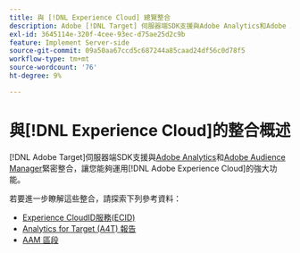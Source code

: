 ```yaml
---
title: 與 [!DNL Experience Cloud] 總覽整合
description: Adobe [!DNL Target] 伺服器端SDK支援與Adobe Analytics和Adobe Audience Manager緊密整合，讓您能夠運用Adobe Experience Cloud的強大功能。
exl-id: 3645114e-320f-4cee-93ec-d75ae25d2c9b
feature: Implement Server-side
source-git-commit: 09a50aa67ccd5c687244a85caad24df56c0d78f5
workflow-type: tm+mt
source-wordcount: '76'
ht-degree: 9%

---
```


# 與[!DNL Experience Cloud]的整合概述

[!DNL Adobe Target]伺服器端SDK支援與[Adobe Analytics](https://business.adobe.com/products/analytics/adobe-analytics.html)和[Adobe Audience Manager](https://business.adobe.com/products/audience-manager/adobe-audience-manager.html)緊密整合，讓您能夠運用[!DNL Adobe Experience Cloud]的強大功能。

若要進一步瞭解這些整合，請探索下列參考資料：

* [Experience CloudID服務(ECID)](ecid.md)
* [Analytics for Target (A4T) 報告](a4t-reporting.md)
* [AAM 區段](aam-segments.md)
